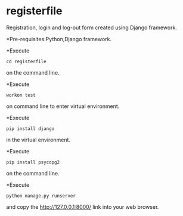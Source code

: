 # registerfile
Registration, login and log-out form created using Django framework.

*Pre-requisites:Python,Django framework.

*Execute 
```
cd registerfile
```
on the command line.

*Execute  
```
workon test
```
on command line to enter virtual environment.

*Execute 
```
pip install django
```
in the virtual environment.

*Execute  
```
pip install psycopg2
```
on the command line.

*Execute 
```
python manage.py runserver 
```
and copy the http://127.0.0.1:8000/ link into your web browser.
